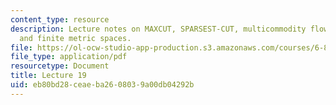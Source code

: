 ```yaml
---
content_type: resource
description: Lecture notes on MAXCUT, SPARSEST-CUT, multicommodity flows, metrics,
  and finite metric spaces.
file: https://ol-ocw-studio-app-production.s3.amazonaws.com/courses/6-854j-advanced-algorithms-fall-2008/eb80bd28ceaeba2608039a00db04292b_lec19.pdf
file_type: application/pdf
resourcetype: Document
title: Lecture 19
uid: eb80bd28-ceae-ba26-0803-9a00db04292b
---
```

